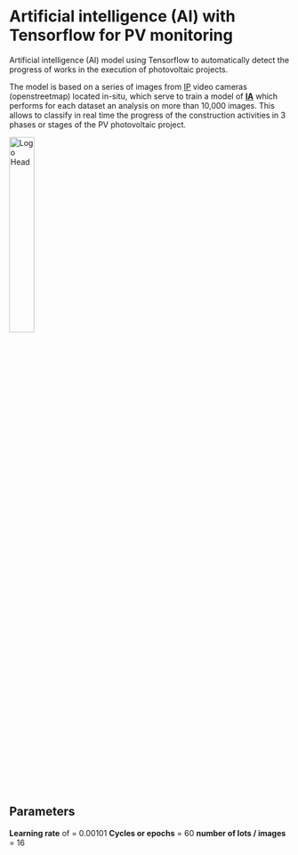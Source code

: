 # Artificial intelligence (AI) with Tensorflow for PV monitoring
Artificial intelligence (AI) model using Tensorflow to automatically detect the progress of works in the execution of photovoltaic projects.

The model is based on a series of images from [IP](https://blog.openstreetmap.org/category/operations/) video cameras (openstreetmap) located in-situ, which serve to train a model of **[IA](https://towardsdatascience.com/search?q=Artificial%20inteligent)** which performs for each dataset an analysis on more than 10,000 images. This allows to classify in real time the progress of the construction activities in 3 phases or stages of the PV photovoltaic project.

<img src='./img/6.jpg.' alt='Logo Head' align='center' width='30%'></img>
<br>

## Parameters
**Learning rate** of = 0.00101
**Cycles or epochs** = 60 
**number of lots / images** = 16
